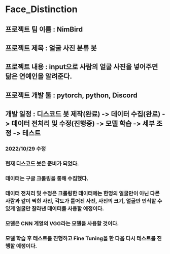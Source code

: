 # Face_Distinction
## 프로젝트 팀 이름 : NimBird
## 프로젝트 제목 : 얼굴 사진 분류 봇
## 프로젝트 내용 : input으로 사람의 얼굴 사진을 넣어주면 닮은 연예인을 알려준다.
## 프로젝트 개발 툴 : pytorch, python, Discord
## 개발 일정 : 디스코드 봇 제작(완료) -> 데이터 수집(완료) -> 데이터 전처리 및 수정(진행중) -> 모델 학습 -> 세부 조정 -> 테스트

### 2022/10/29 수정

### 현재 디스코드 봇은 준비가 되었다.
### 데이터는 구글 크롤링을 통해 수집했다.
### 데이터 전처리 및 수정은 크롤링한 데이터에는 한명의 얼굴만이 아닌 다른 사람과 같이 찍힌 사진, 각도가 틀어진 사진, 사진의 크기, 얼굴만 인식할 수 있게 얼굴만 잘라낸 데이터를 사용할 예정이다.
### 모델은 CNN 계열의 VGG라는 모델을 사용할 것이다.
### 모델 학습 후 테스트를 진행하고 Fine Tuning을 한 다음 다시 테스트를 진행할 예정이다.